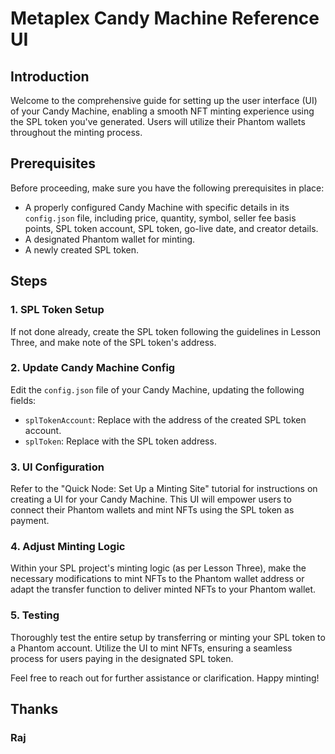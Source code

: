 # Metaplex Candy Machine Reference UI

## Introduction

Welcome to the comprehensive guide for setting up the user interface (UI) of your Candy Machine, enabling a smooth NFT minting experience using the SPL token you've generated. Users will utilize their Phantom wallets throughout the minting process.

## Prerequisites

Before proceeding, make sure you have the following prerequisites in place:

- A properly configured Candy Machine with specific details in its `config.json` file, including price, quantity, symbol, seller fee basis points, SPL token account, SPL token, go-live date, and creator details.
- A designated Phantom wallet for minting.
- A newly created SPL token.

## Steps

### 1. SPL Token Setup

If not done already, create the SPL token following the guidelines in Lesson Three, and make note of the SPL token's address.

### 2. Update Candy Machine Config

Edit the `config.json` file of your Candy Machine, updating the following fields:

- `splTokenAccount`: Replace with the address of the created SPL token account.
- `splToken`: Replace with the SPL token address.

### 3. UI Configuration

Refer to the "Quick Node: Set Up a Minting Site" tutorial for instructions on creating a UI for your Candy Machine. This UI will empower users to connect their Phantom wallets and mint NFTs using the SPL token as payment.

### 4. Adjust Minting Logic

Within your SPL project's minting logic (as per Lesson Three), make the necessary modifications to mint NFTs to the Phantom wallet address or adapt the transfer function to deliver minted NFTs to your Phantom wallet.

### 5. Testing

Thoroughly test the entire setup by transferring or minting your SPL token to a Phantom account. Utilize the UI to mint NFTs, ensuring a seamless process for users paying in the designated SPL token.

Feel free to reach out for further assistance or clarification. Happy minting!

## Thanks
### Raj
